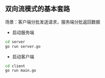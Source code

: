 ## 双向流模式的基本套路 
场景：客户端分批发送请求，服务端分批返回数据



* 启动服务端
```bash
cd server
go run server.go
```
* 启动客户端
```bash
cd client
go run main.go
```
